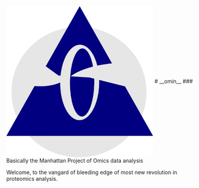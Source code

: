 <img align="center" src="https://github.com/dmpio/omin/blob/master/images/logo.png" alt="logo">
# __omin__
### Basically the Manhattan Project of Omics data analysis

 Welcome, to the vangard of bleeding edge of most new revolution in proteomics analysis.



